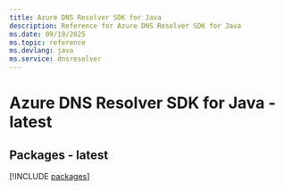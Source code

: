 ```yaml
---
title: Azure DNS Resolver SDK for Java
description: Reference for Azure DNS Resolver SDK for Java
ms.date: 09/19/2025
ms.topic: reference
ms.devlang: java
ms.service: dnsresolver
---
```

# Azure DNS Resolver SDK for Java - latest
## Packages - latest
[!INCLUDE [packages](dns-resolver-index.md)]